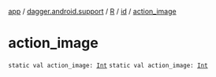 [app](../../../index.md) / [dagger.android.support](../../index.md) / [R](../index.md) / [id](index.md) / [action_image](./action_image.md)

# action_image

`static val action_image: `[`Int`](https://kotlinlang.org/api/latest/jvm/stdlib/kotlin/-int/index.html)
`static val action_image: `[`Int`](https://kotlinlang.org/api/latest/jvm/stdlib/kotlin/-int/index.html)
